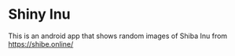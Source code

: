 # Shiny Inu

This is an android app that shows random images of Shiba Inu from <https://shibe.online/>
